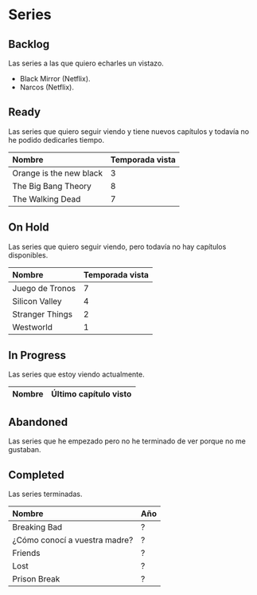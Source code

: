 # Series

## Backlog

Las series a las que quiero echarles un vistazo.

- Black Mirror (Netflix).
- Narcos (Netflix).

## Ready

Las series que quiero seguir viendo y tiene nuevos capítulos y todavía no he podido dedicarles tiempo.

| Nombre | Temporada vista |
|:--|:--|
| Orange is the new black | 3 |
| The Big Bang Theory | 8 |
| The Walking Dead | 7 |

## On Hold

Las series que quiero seguir viendo, pero todavía no hay capítulos disponibles.

| Nombre | Temporada vista |
|:--|:--|
| Juego de Tronos | 7 |
| Silicon Valley | 4 |
| Stranger Things | 2 |
| Westworld | 1 |

## In Progress

Las series que estoy viendo actualmente.

| Nombre | Último capítulo visto |
|:--|:--|

## Abandoned

Las series que he empezado pero no he terminado de ver porque no me gustaban.

## Completed

Las series terminadas.

| Nombre | Año |
|:--|:--|
| Breaking Bad | ? |
| ¿Cómo conocí a vuestra madre? | ? |
| Friends | ? |
| Lost | ? |
| Prison Break | ? |
